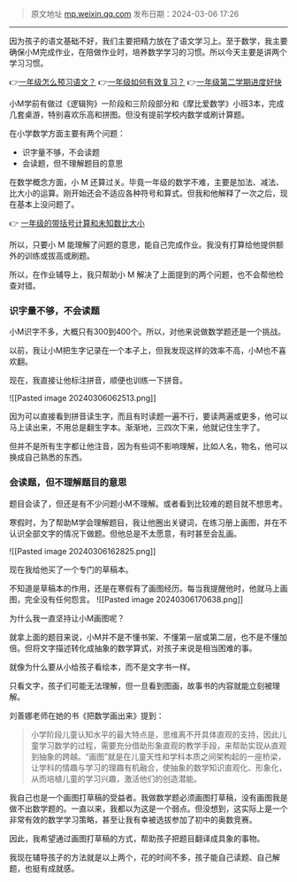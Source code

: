 > 原文地址 [mp.weixin.qq.com](https://mp.weixin.qq.com/s/Y0u8EhWqnf71diDYhWiyTA)
> 发布日期：2024-03-06 17:26
---

因为孩子的语文基础不好，我们主要把精力放在了语文学习上。至于数学，我主要确保小M完成作业，在陪做作业时，培养数学学习的习惯。所以今天主要是讲两个​学习习惯。

👉[一年级怎么预习语文？](https://mp.weixin.qq.com/s?__biz=MzIwMzA5NTI3NQ==&mid=2649919938&idx=1&sn=f496c5abb69165ebf684887a7fad9435&scene=21#wechat_redirect)
👉[一年级如何有效复习？](https://mp.weixin.qq.com/s/K2AdPNhPubl8xgbK3dXWRw)
👉[一年级第二学期进度好快](https://mp.weixin.qq.com/s/NAYycLxzEIrE22t3m1UxPw)

小M学前有做过《逻辑狗》一阶段和三阶段部分和《摩比爱数学》小班3本，完成几套桌游，特别喜欢乐高和拼图。但没有提前学校内数学或刷计算题。


​在小学数学方面主要有两个问题：

- 识字量不够，不会读题
- 会读题，但不理解题目的意思

在数学概念方面，小 M 还算过关。毕竟一年级的数学不难，主要是加法、减法、比大小的运算。​刚开始还会不适应各种符号和算式。但我和他解释了一次之后，现在基本上没问题了。

👉 [一年级的带括号计算和未知数比大小](https://mp.weixin.qq.com/s/4H4DwTc58tS7CwTGLuwbKQ)

​所以，只要小 M 能理解了问题的意思，能自己完成作业。我没有打算给他提供额外的训练或拔高或刷题。



所以，在作业辅导上，我只帮助小 M 解决了上面提到的两个问题，也不会帮他检查对错。





### 识字量不够，不会读题

小M识字不多，大概只有300到400个。所以，对他来说做数学题还是一个挑战。

以前，我让小M把生字记录在一个本子上，但我发现这样的效率不高，小M也不喜欢翻。

现在，我直接让他标注拼音，顺便也训练一下拼音。

![[Pasted image 20240306062513.png]]

​因为可以直接看到拼音读生字，而且有时读题一遍不行，要读两遍或更多，他可以马上读出来，不用总是翻生字本。渐渐地，三四次下来，他就记住生字了。

但并不是所有生字都让他注音，因为有些词不影响理解，比如人名，物名，他可以换成自己熟悉的东西。

### 会读题，但不理解题目的意思

题目会读了，但还是有不少问题小M不理解。或者看到比较难的题目就不想思考。
  
寒假时，为了帮助M学会理解题目，我让他圈出关键词，在练习册上画图，并在不认识全部文字的情况下做题。但他总是不太愿意，有时甚至会乱画。

![[Pasted image 20240306162825.png]]

现在我给他买了一个专门的草稿本。

不知道是草稿本的作用，还是在寒假有了画图经历。每当我提醒他时，他就马上画图，完全没有任何怨言。
![[Pasted image 20240306170638.png]]


为什么我一直坚持让小M画图呢？

就拿上面的题目来说，小M并不是不懂书架、不懂第一层或第二层，也不是不懂加倍。但将文字描述转化成抽象的数学算式，对孩子来说是相当困难的事。

就像为什么要从小给孩子看绘本，而不是文字书一样。

只看文字，孩子们可能无法理解，但一旦看到图画，故事书的内容就能立刻被理解。


刘善娜老师在她的书《把数学画出来》提到：

> 小学阶段儿童认知水平的最大特点是，思维离不开具体直观的支持，因此儿童学习数学的过程，需要充分借助形象直观的教学手段，来帮助实现从直观到抽象的跨越。“画图”就是在儿童天性和学科本质之间架构起的一座桥梁，让学科的情趣与学习的理趣有机融合，使抽象的数学知识直观化、形象化，从而培植儿童的学习兴趣，激活他们的创造潜能。

我自己也是一个画图打草稿的受益者。我做数学题必须画图打草稿，没有画图我是做不出数学题的。一直以来，我都以为这是一个弱点。但没想到，这实际上是一个非常有效的数学学习策略，甚至让我有幸被选拔参加了初中的奥数竞赛。

因此，我希望通过画图打草稿的方式，帮助孩子把题目翻译成具象的事物。

我现在辅导孩子的方法就是以上两个，花的时间不多，孩子能自己读题、自己解题，也挺有成就感。